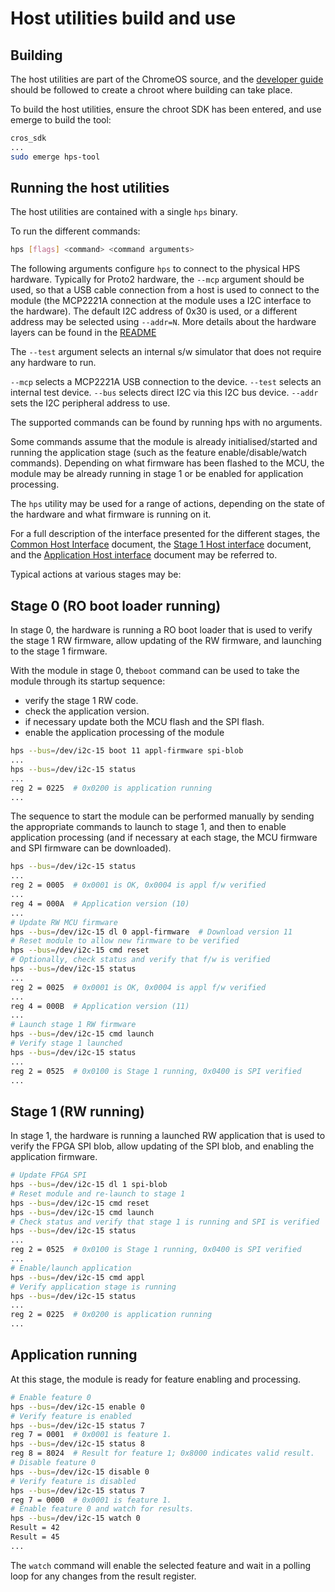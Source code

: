# Host utilities build and use

## Building

The host utilities are part of the ChromeOS source, and
the [developer guide](https://chromium.googlesource.com/chromiumos/docs/+/HEAD/developer_guide.md)
should be followed to create a chroot where building can take place.

To build the host utilities, ensure the chroot SDK has been entered,
and use emerge to build the tool:
```bash
cros_sdk
...
sudo emerge hps-tool
```

## Running the host utilities

The host utilities are contained with a single ```hps``` binary.

To run the different commands:

```bash
hps [flags] <command> <command arguments>
```

The following arguments configure ```hps``` to connect to the
physical HPS hardware. Typically for Proto2 hardware, the ```--mcp``` argument
should be used, so that a USB cable connection from a host is used
to connect to the module (the MCP2221A connection at the module uses a I2C
interface to the hardware).
The default I2C address of 0x30 is used, or a
different address may be selected using ```--addr=N```.
More details about the hardware layers can be found in the [README](../hal/README.md)

The ```--test``` argument selects an internal s/w simulator that does not
require any hardware to run.

```--mcp``` selects a MCP2221A USB connection to the device.
```--test``` selects an internal test device.
```--bus``` selects direct I2C via this I2C bus device.
```--addr``` sets the I2C peripheral address to use.

The supported commands can be found by running hps with no arguments.

Some commands assume that the module is already
initialised/started and running the application
stage (such as the feature enable/disable/watch commands).
Depending on what firmware has been flashed to the MCU, the
module may be already running in stage 1 or be enabled for
application processing.

The ```hps``` utility may be used for a range of actions, depending on
the state of the hardware and what firmware is running on it.

For a full description of the interface presented for
the different stages, the
[Common Host Interface](https://docs.google.com/document/d/19RBB24DLq8DqQqLh3qfAumYQaAyNiHQx9ZqL4SxGwfQ/edit?usp=sharing)
document, the
[Stage 1 Host interface](https://docs.google.com/document/d/1cG7yyLvlsszud33i-qw_UB7T0jpHfJtnt1dtQG104b0/edit?usp=sharing)
document, and the
[Application Host interface](https://docs.google.com/document/d/1rXH4jzS1kLUby-CkSLjQxJQx2w_qiAxcyKsyRTonHns/edit?usp=sharing)
document may be referred to.

Typical actions at various stages may be:

## Stage 0 (RO boot loader running)

In stage 0, the hardware is running a RO boot loader that
is used to verify the stage 1 RW firmware, allow updating of the RW firmware,
and launching to the stage 1 firmware.

With the module in stage 0, the```boot``` command can be
used to take the module through its startup sequence:
 - verify the stage 1 RW code.
 - check the application version.
 - if necessary update both the MCU flash and the SPI flash.
 - enable the application processing of the module

```bash
hps --bus=/dev/i2c-15 boot 11 appl-firmware spi-blob
...
hps --bus=/dev/i2c-15 status
...
reg 2 = 0225  # 0x0200 is application running
...
```

The sequence to start the module can be performed manually
by sending the appropriate commands to launch to stage 1, and
then to enable application processing (and if necessary at each
stage, the MCU firmware and SPI firmware can be downloaded).

```bash
hps --bus=/dev/i2c-15 status
...
reg 2 = 0005  # 0x0001 is OK, 0x0004 is appl f/w verified
...
reg 4 = 000A  # Application version (10)
...
# Update RW MCU firmware
hps --bus=/dev/i2c-15 dl 0 appl-firmware  # Download version 11
# Reset module to allow new firmware to be verified
hps --bus=/dev/i2c-15 cmd reset
# Optionally, check status and verify that f/w is verified
hps --bus=/dev/i2c-15 status
...
reg 2 = 0025  # 0x0001 is OK, 0x0004 is appl f/w verified
...
reg 4 = 000B  # Application version (11)
...
# Launch stage 1 RW firmware
hps --bus=/dev/i2c-15 cmd launch
# Verify stage 1 launched
hps --bus=/dev/i2c-15 status
...
reg 2 = 0525  # 0x0100 is Stage 1 running, 0x0400 is SPI verified
...
```

## Stage 1 (RW running)

In stage 1, the hardware is running a launched RW application that
is used to verify the FPGA SPI blob, allow updating of the SPI blob,
and enabling the application firmware.

```bash
# Update FPGA SPI
hps --bus=/dev/i2c-15 dl 1 spi-blob
# Reset module and re-launch to stage 1
hps --bus=/dev/i2c-15 cmd reset
hps --bus=/dev/i2c-15 cmd launch
# Check status and verify that stage 1 is running and SPI is verified
hps --bus=/dev/i2c-15 status
...
reg 2 = 0525  # 0x0100 is Stage 1 running, 0x0400 is SPI verified
...
# Enable/launch application
hps --bus=/dev/i2c-15 cmd appl
# Verify application stage is running
hps --bus=/dev/i2c-15 status
...
reg 2 = 0225  # 0x0200 is application running
...
```

## Application running

At this stage, the module is ready for feature enabling
and processing.


```bash
# Enable feature 0
hps --bus=/dev/i2c-15 enable 0
# Verify feature is enabled
hps --bus=/dev/i2c-15 status 7
reg 7 = 0001  # 0x0001 is feature 1.
hps --bus=/dev/i2c-15 status 8
reg 8 = 8024  # Result for feature 1; 0x8000 indicates valid result.
# Disable feature 0
hps --bus=/dev/i2c-15 disable 0
# Verify feature is disabled
hps --bus=/dev/i2c-15 status 7
reg 7 = 0000  # 0x0001 is feature 1.
# Enable feature 0 and watch for results.
hps --bus=/dev/i2c-15 watch 0
Result = 42
Result = 45
...
```

The ```watch``` command will enable the selected feature and
wait in a polling loop for any changes from the result register.
